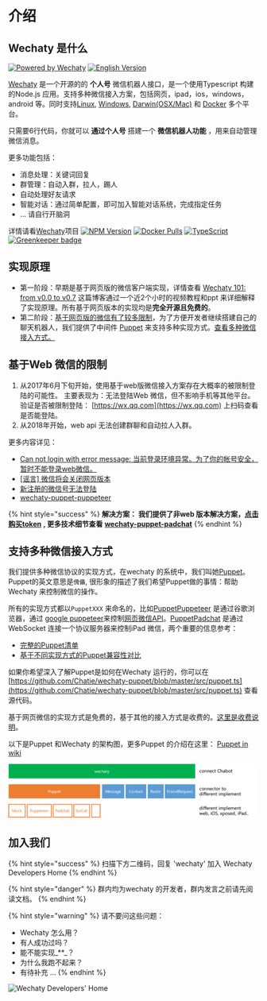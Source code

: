 # 介绍

## Wechaty 是什么    <a id="intro"></a>

[![Powered by Wechaty](https://img.shields.io/badge/Powered%20By-Wechaty-blue.svg)](https://github.com/chatie/wechaty) [![English Version](https://img.shields.io/badge/-English%20Version-blue.svg)](https://docs.chatie.io/)

[Wechaty](https://github.com/Chatie/wechaty/) 是一个开源的的 **个人号** 微信机器人接口，是一个使用Typescript 构建的Node.js 应用。支持多种微信接入方案，包括网页，ipad，ios，windows， android 等。同时支持[Linux](https://travis-ci.com/chatie/wechaty), [Windows](https://ci.appveyor.com/project/chatie/wechaty), [Darwin\(OSX/Mac\)](https://travis-ci.com/chatie/wechaty) 和 [Docker](https://app.shippable.com/github/Chatie/wechaty) 多个平台。

只需要6行代码，你就可以 **通过个人号** 搭建一个 **微信机器人功能** ，用来自动管理微信消息。

更多功能包括：

* 消息处理：关键词回复
* 群管理：自动入群，拉人，踢人
* 自动处理好友请求
* 智能对话：通过简单配置，即可加入智能对话系统，完成指定任务
* ... 请自行开脑洞

详情请看[Wechaty](https://github.com/chatie/wechaty)项目 [![NPM Version](https://badge.fury.io/js/wechaty.svg)](https://badge.fury.io/js/wechaty) [![Docker Pulls](https://img.shields.io/docker/pulls/zixia/wechaty.svg?maxAge=2592000)](https://hub.docker.com/r/zixia/wechaty/) [![TypeScript](https://img.shields.io/badge/<%2F>-TypeScript-blue.svg)](https://www.typescriptlang.org/) [![Greenkeeper badge](https://badges.greenkeeper.io/Chatie/wechaty.svg)](https://greenkeeper.io/)

## 实现原理    <a id="web-limit"></a>

* 第一阶段：早期是基于网页版的微信客户端实现，详情查看 [Wechaty 101: from v0.0 to v0.7](https://blog.chatie.io/wechaty-101-presentation/) 这篇博客通过一个近2个小时的视频教程和ppt 来详细解释了实现原理。所有基于网页版本的实现均是**完全开源且免费的**。
* 第二阶段：[基于网页版的微信有了较多限制](./#web-limit-1)，为了方便开发者继续搭建自己的聊天机器人，我们提供了中间件 [Puppet](puppet.md) 来支持多种实现方式。[查看多种微信接入方式。](./#multi-protocal)

## 基于Web 微信的限制    <a id="web-limit"></a>

1. 从2017年6月下旬开始，使用基于web版微信接入方案存在大概率的被限制登陆的可能性。 主要表现为：无法登陆Web 微信，但不影响手机等其他平台。 验证是否被限制登陆： [https://wx.qq.com](https://wx.qq.com) 上扫码查看是否能登陆。
2. 从2018年开始，web api 无法创建群聊和自动拉人入群。

更多内容详见：

* [Can not login with error message: 当前登录环境异常。为了你的帐号安全，暂时不能登录web微信。](https://github.com/Chatie/wechaty/issues/603)
* [\[谣言\] 微信将会关闭网页版本](https://github.com/Chatie/wechaty/issues/990)
* [新注册的微信号无法登陆](https://github.com/Chatie/wechaty/issues/872)
* [wechaty-puppet-puppeteer](https://github.com/chatie/wechaty-puppet-puppeteer)

{% hint style="success" %}
**解决方案： 我们提供了非web 版本解决方案，**[**点击购买token**](https://github.com/lijiarui/wechaty-puppet-padchat/wiki/购买token) **, 更多技术细节查看** [**wechaty-puppet-padchat**](https://github.com/lijiarui/wechaty-puppet-padchat)
{% endhint %}

## 支持多种微信接入方式    <a id="multi-protocal"></a>

我们提供多种微信协议的实现方式，在wechaty 的系统中，我们叫她[Puppet](https://github.com/Chatie/wechaty/wiki/Puppet)。Puppet的英文意思是`傀儡`, 很形象的描述了我们希望Puppet做的事情：帮助 Wechaty 来控制微信的操作。

所有的实现方式都以`PuppetXXX` 来命名的，比如[PuppetPuppeteer](https://github.com/Chatie/wechaty-puppet-puppeteer) 是通过谷歌浏览器，通过 [google puppeteer](https://github.com/GoogleChrome/puppeteer)来控制[网页微信API](https://wx.qq.com)。[PuppetPadchat](https://github.com/lijiarui/wechaty-puppet-padchat) 是通过WebSocket 连接一个协议服务器来控制iPad 微信，两个重要的信息参考：

* [完整的Puppet清单](puppet.md#puppet-list)
* [基于不同实现方式的Puppet兼容性对比](puppet.md#puppet-compatibility)

如果你希望深入了解Puppet是如何在Wechaty 运行的，你可以在[https://github.com/Chatie/wechaty-puppet/blob/master/src/puppet.ts](https://github.com/Chatie/wechaty-puppet/blob/master/src/puppet.ts) 查看源代码。

基于网页微信的实现方式是免费的，基于其他的接入方式是收费的。[这里是收费说明](https://github.com/lijiarui/wechaty-puppet-padchat/wiki/购买token)。

以下是Puppet 和Wechaty 的架构图，更多Puppet 的介绍在这里： [Puppet in wiki](https://github.com/Chatie/wechaty-puppet/wiki)

![Puppet Structure](.gitbook/assets/image.png)

## 加入我们    <a id="join-us"></a>

{% hint style="success" %}
扫描下方二维码，回复 'wechaty' 加入 Wechaty Developers Home
{% endhint %}

{% hint style="danger" %}
群内均为wechaty 的开发者，群内发言之前请先阅读文档。
{% endhint %}

{% hint style="warning" %}
请不要问这些问题：

* Wechaty 怎么用？
* 有人成功过吗？
* 能不能实现_\*\*_？
* 为什么我跑不起来？
* 有待补充 …
{% endhint %}

![Wechaty Developers&apos; Home](https://chatie.io/wechaty/images/bot-qr-code.png)

